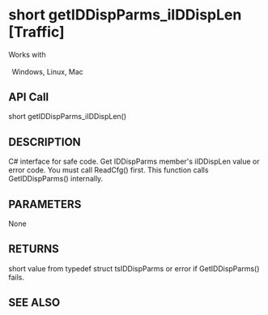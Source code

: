 # short getIDDispParms_iIDDispLen [Traffic]

Works with <p class="s1" style="padding-top: 2pt;padding-left: 5pt;text-indent: 0pt;text-align: left;"><a name="bookmark272">&zwnj;</a>Windows, Linux, Mac</p>

## API Call
short getIDDispParms_iIDDispLen()
## DESCRIPTION
C# interface for safe code. Get IDDispParms member&#39;s iIDDispLen value or error code. You must call ReadCfg() first. This function calls GetIDDispParms() internally.

## PARAMETERS
None

## RETURNS
short value from typedef struct tsIDDispParms or error if GetIDDispParms() fails.

## SEE ALSO

